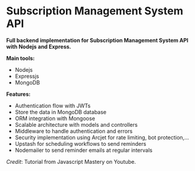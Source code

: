 # Subscription Management System API

**Full backend implementation for Subscription Management System API with Nodejs and Express.**

**Main tools:**
- Nodejs
- Expressjs
- MongoDB

**Features:**
- Authentication flow with JWTs
- Store the data in MongoDB database
- ORM integration with Mongoose
- Scalable architecture with models and controllers
- Middleware to handle authentication and errors
- Security implementation using Arcjet for rate limiting, bot protection,...
- Upstash for scheduling workflows to send reminders
- Nodemailer to send reminder emails at regular intervals


*Credit*: Tutorial from Javascript Mastery on Youtube.
